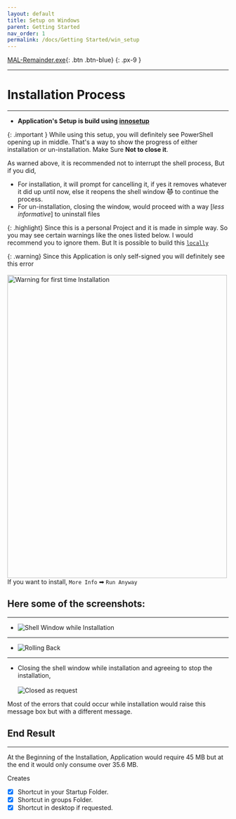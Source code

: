 ```yaml
---
layout: default
title: Setup on Windows
parent: Getting Started
nav_order: 1
permalink: /docs/Getting Started/win_setup
---
```



[MAL-Remainder.exe](https://github.com/RahulARanger/MAL-Remainder/releases/latest/download/MAL-Remainder.exe "Executable file"){: .btn .btn-blue}
{: .px-9 }

---

# Installation Process
---

-   **Application's Setup is build using [innosetup](https://jrsoftware.org/isinfo.php)**

{: .important }
While using this setup, you will definitely see PowerShell opening up in middle. That's a way to show the progress of either installation or un-installation. Make Sure **Not to close it**.

As warned above, it is recommended not to interrupt the shell process, But if you did,

-   For installation, it will prompt for cancelling it, if yes it removes whatever it did up until now, else it reopens the shell window ~~😈~~ to continue the process.
-   For un-installation, closing the window, would proceed with a way [_less informative_] to uninstall files

{: .highlight}
Since this is a personal Project and it is made in simple way. So you may see certain warnings like the ones listed below. I would recommend you to ignore them. But It is possible to build this [`locally`](../../Local%20Setup/Windows)


{: .warning}
Since this Application is only self-signed you will definitely see this error <br><br>
<img src="../../assets/warning_installation.jpeg" alt="Warning for first time Installation" title="you may see this warning for first-time installation" width="500" height="690"/><br> If you want to install, `More Info` ➡ `Run Anyway`

## Here some of the screenshots:
---

* ![Shell Window while Installation](../../assets/shell_installation.jpg "Shell Window shows up in mid of installation for setting up python env")

----

* ![Rolling Back](../../assets/rolling_back.jpg "Rolls back if installation fails")

----

* Closing the shell window while installation and agreeing to stop the installation,<br><br>
![Closed as request](../../assets/closed_as_requested.jpg "Closed as per request")


Most of the errors that could occur while installation would raise this message box but with a different message.

## End Result
----

At the Beginning of the Installation, Application would require 45 MB but at the end it would only consume over 35.6 MB.

Creates

- [X] Shortcut in your Startup Folder.
- [X] Shortcut in groups Folder.
- [X] Shortcut in desktop if requested.
